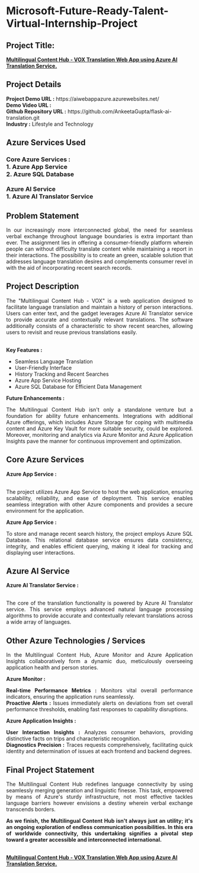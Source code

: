 <h1>Microsoft-Future-Ready-Talent-Virtual-Internship-Project</h1>
<h2>Project Title:</h2><b><a href="https://aiwebappazure.azurewebsites.net/">Multilingual Content Hub - VOX Translation Web App using Azure AI Translation Service.</b></a>
<br>
<h2>Project Details</h2>
<b>Project Demo URL :</b> https://aiwebappazure.azurewebsites.net/ <br>
<b>Demo Video URL :</b> <br>
<b>Github Repository URL :</b> https://github.com/AnkeetaGupta/flask-ai-translation.git <br>
<b>Industry :</b> Lifestyle and Technology<br>
<h2>Azure Services Used</h2>
<h3>
Core Azure Services : <br>
1. Azure App Service <br>
2. Azure SQL Database <br> <br>
Azure AI Service <br>
1. Azure AI Translator Service
</h3>
<h2>Problem Statement</h2>
<p align="justify">In our increasingly more interconnected global, the need for seamless verbal exchange throughout language boundaries is extra important than ever. The assignment lies in offering a consumer-friendly platform wherein people can without difficulty translate content while maintaining a report in their interactions. The possibility is to create an green, scalable solution that addresses language translation desires and complements consumer revel in with the aid of incorporating recent search records.</p>
<h2>Project Description</h2>
<p align="justify">The "Multilingual Content Hub - VOX" is a web application designed to facilitate language translation and maintain a history of person interactions. Users can enter text, and the gadget leverages Azure AI Translator service to provide accurate and contextually relevant translations. The software additionally consists of a characteristic to show recent searches, allowing users to revisit and reuse previous translations easily.</p><br>
<b>Key Features :</b>
<ul>
    <li>Seamless Language Translation</li>
    <li>User-Friendly Interface</li>
    <li>History Tracking and Recent Searches</li>
    <li>Azure App Service Hosting</li>
    <li>Azure SQL Database for Efficient Data Management</li>
</ul>
<b>Future Enhancements :</b><br>
<p align="justify">The Multilingual Content Hub isn't only a standalone venture but a foundation for ability future enhancements. Integrations with additional Azure offerings, which includes Azure Storage for coping with multimedia content and Azure Key Vault for more suitable security, could be explored. Moreover, monitoring and analytics via Azure Monitor and Azure Application Insights pave the manner for continuous improvement and optimization.</p>
<h2>Core Azure Services</h2>
<b>Azure App Service :</b><br><p align="justify"><br>The project utilizes Azure App Service to host the web application, ensuring scalability, reliability, and ease of deployment. This service enables seamless integration with other Azure components and provides a secure environment for the application.</p>

<b>Azure App Service :</b><br><p align="justify">To store and manage recent search history, the project employs Azure SQL Database. This relational database service ensures data consistency, integrity, and enables efficient querying, making it ideal for tracking and displaying user interactions.</p>
<h2>Azure AI Service</h2>
<b>Azure AI Translator Service :</b><br><br><p align="justify">The core of the translation functionality is powered by Azure AI Translator service. This service employs advanced natural language processing algorithms to provide accurate and contextually relevant translations across a wide array of languages.</p>
<h2>Other Azure Technologies / Services</h2>
<p align="justify">In the Multilingual Content Hub, Azure Monitor and Azure Application Insights collaboratively form a dynamic duo, meticulously overseeing application health and person stories.</p>

<b>Azure Monitor :</b><p align="justify"><b>Real-time Performance Metrics :</b> Monitors vital overall performance indicators, ensuring the application runs seamlessly.<br>
<b>Proactive Alerts :</b> Issues immediately alerts on deviations from set overall performance thresholds, enabling fast responses to capability disruptions.</p>
<b>Azure Application Insights :</b><p align="justify">
<b>User Interaction Insights :</b> Analyzes consumer behaviors, providing distinctive facts on trips and characteristic recognition.<br>
<b>Diagnostics Precision :</b> Traces requests comprehensively, facilitating quick identity and determination of issues at each frontend and backend degrees.

<h2>Final Project Statement</h2>
<p align="justify">
The Multilingual Content Hub redefines language connectivity by using seamlessly merging generation and linguistic finesse. This task, empowered by means of Azure's sturdy infrastructure, not most effective tackles language barriers however envisions a destiny wherein verbal exchange transcends borders.</p>
<p align="justify">
<b>As we finish, the Multilingual Content Hub isn't always just an utility; it's an ongoing exploration of endless communication possibilities. In this era of worldwide connectivity, this undertaking signifies a pivotal step toward a greater accessible and interconnected international.</b>
</p> <br>
</h2><b><a href="https://aiwebappazure.azurewebsites.net/">Multilingual Content Hub - VOX Translation Web App using Azure AI Translation Service.</b></a>